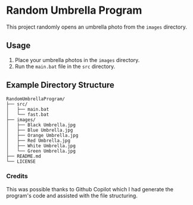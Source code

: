 # Random Umbrella Program

This project randomly opens an umbrella photo from the `images` directory.

## Usage

1. Place your umbrella photos in the `images` directory.
2. Run the `main.bat` file in the `src` directory.

## Example Directory Structure

```
RandomUmbrellaProgram/
├── src/
│   ├── main.bat
│   └── fast.bat
├── images/
│   ├── Black Umbrella.jpg
│   ├── Blue Umbrella.jpg
│   ├── Orange Umbrella.jpg
│   ├── Red Umbrella.jpg
│   ├── White Umbrella.jpg
│   └── Green Umbrella.jpg
├── README.md
└── LICENSE
```

### Credits

This was possible thanks to Github Copilot which I had generate the program's code and assisted with the file structuring.
